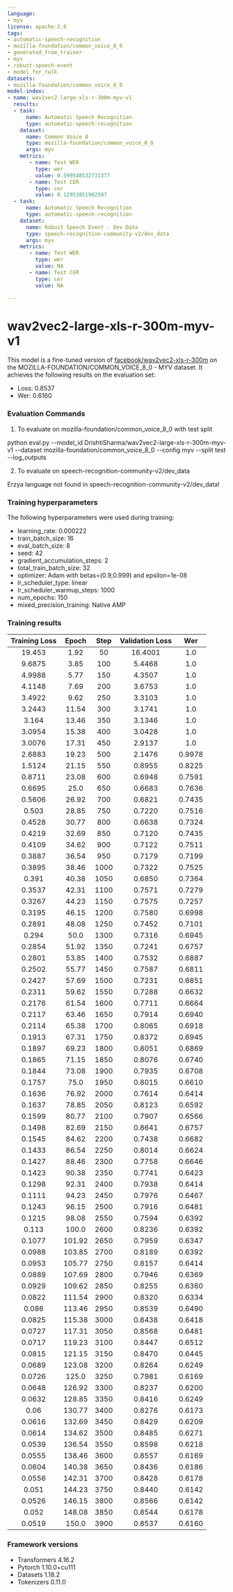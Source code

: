```yaml
---
language:
- myv 
license: apache-2.0
tags:
- automatic-speech-recognition
- mozilla-foundation/common_voice_8_0
- generated_from_trainer
- myv
- robust-speech-event
- model_for_talk
datasets:
- mozilla-foundation/common_voice_8_0
model-index:
- name: wav2vec2-large-xls-r-300m-myv-v1
  results:
  - task: 
      name: Automatic Speech Recognition 
      type: automatic-speech-recognition
    dataset:
      name: Common Voice 8
      type: mozilla-foundation/common_voice_8_0
      args: myv
    metrics:
       - name: Test WER
         type: wer
         value: 0.599548532731377
       - name: Test CER
         type: cer
         value: 0.12953851902597
  - task: 
      name: Automatic Speech Recognition
      type: automatic-speech-recognition
    dataset:
      name: Robust Speech Event - Dev Data
      type: speech-recognition-community-v2/dev_data
      args: myv
    metrics:
       - name: Test WER
         type: wer
         value: NA
       - name: Test CER
         type: cer
         value: NA

---
```


<!-- This model card has been generated automatically according to the information the Trainer had access to. You
should probably proofread and complete it, then remove this comment. -->

# wav2vec2-large-xls-r-300m-myv-v1

This model is a fine-tuned version of [facebook/wav2vec2-xls-r-300m](https://huggingface.co/facebook/wav2vec2-xls-r-300m) on the MOZILLA-FOUNDATION/COMMON_VOICE_8_0 - MYV dataset.
It achieves the following results on the evaluation set:
- Loss: 0.8537
- Wer: 0.6160

### Evaluation Commands

1. To evaluate on mozilla-foundation/common_voice_8_0 with test split

python eval.py --model_id DrishtiSharma/wav2vec2-large-xls-r-300m-myv-v1 --dataset mozilla-foundation/common_voice_8_0 --config myv --split test --log_outputs

2. To evaluate on speech-recognition-community-v2/dev_data

Erzya language not found in speech-recognition-community-v2/dev_data!

### Training hyperparameters

The following hyperparameters were used during training:
- learning_rate: 0.000222
- train_batch_size: 16
- eval_batch_size: 8
- seed: 42
- gradient_accumulation_steps: 2
- total_train_batch_size: 32
- optimizer: Adam with betas=(0.9,0.999) and epsilon=1e-08
- lr_scheduler_type: linear
- lr_scheduler_warmup_steps: 1000
- num_epochs: 150
- mixed_precision_training: Native AMP

### Training results

| Training Loss | Epoch  | Step | Validation Loss | Wer    |
|:-------------:|:------:|:----:|:---------------:|:------:|
| 19.453        | 1.92   | 50   | 16.4001         | 1.0    |
| 9.6875        | 3.85   | 100  | 5.4468          | 1.0    |
| 4.9988        | 5.77   | 150  | 4.3507          | 1.0    |
| 4.1148        | 7.69   | 200  | 3.6753          | 1.0    |
| 3.4922        | 9.62   | 250  | 3.3103          | 1.0    |
| 3.2443        | 11.54  | 300  | 3.1741          | 1.0    |
| 3.164         | 13.46  | 350  | 3.1346          | 1.0    |
| 3.0954        | 15.38  | 400  | 3.0428          | 1.0    |
| 3.0076        | 17.31  | 450  | 2.9137          | 1.0    |
| 2.6883        | 19.23  | 500  | 2.1476          | 0.9978 |
| 1.5124        | 21.15  | 550  | 0.8955          | 0.8225 |
| 0.8711        | 23.08  | 600  | 0.6948          | 0.7591 |
| 0.6695        | 25.0   | 650  | 0.6683          | 0.7636 |
| 0.5606        | 26.92  | 700  | 0.6821          | 0.7435 |
| 0.503         | 28.85  | 750  | 0.7220          | 0.7516 |
| 0.4528        | 30.77  | 800  | 0.6638          | 0.7324 |
| 0.4219        | 32.69  | 850  | 0.7120          | 0.7435 |
| 0.4109        | 34.62  | 900  | 0.7122          | 0.7511 |
| 0.3887        | 36.54  | 950  | 0.7179          | 0.7199 |
| 0.3895        | 38.46  | 1000 | 0.7322          | 0.7525 |
| 0.391         | 40.38  | 1050 | 0.6850          | 0.7364 |
| 0.3537        | 42.31  | 1100 | 0.7571          | 0.7279 |
| 0.3267        | 44.23  | 1150 | 0.7575          | 0.7257 |
| 0.3195        | 46.15  | 1200 | 0.7580          | 0.6998 |
| 0.2891        | 48.08  | 1250 | 0.7452          | 0.7101 |
| 0.294         | 50.0   | 1300 | 0.7316          | 0.6945 |
| 0.2854        | 51.92  | 1350 | 0.7241          | 0.6757 |
| 0.2801        | 53.85  | 1400 | 0.7532          | 0.6887 |
| 0.2502        | 55.77  | 1450 | 0.7587          | 0.6811 |
| 0.2427        | 57.69  | 1500 | 0.7231          | 0.6851 |
| 0.2311        | 59.62  | 1550 | 0.7288          | 0.6632 |
| 0.2176        | 61.54  | 1600 | 0.7711          | 0.6664 |
| 0.2117        | 63.46  | 1650 | 0.7914          | 0.6940 |
| 0.2114        | 65.38  | 1700 | 0.8065          | 0.6918 |
| 0.1913        | 67.31  | 1750 | 0.8372          | 0.6945 |
| 0.1897        | 69.23  | 1800 | 0.8051          | 0.6869 |
| 0.1865        | 71.15  | 1850 | 0.8076          | 0.6740 |
| 0.1844        | 73.08  | 1900 | 0.7935          | 0.6708 |
| 0.1757        | 75.0   | 1950 | 0.8015          | 0.6610 |
| 0.1636        | 76.92  | 2000 | 0.7614          | 0.6414 |
| 0.1637        | 78.85  | 2050 | 0.8123          | 0.6592 |
| 0.1599        | 80.77  | 2100 | 0.7907          | 0.6566 |
| 0.1498        | 82.69  | 2150 | 0.8641          | 0.6757 |
| 0.1545        | 84.62  | 2200 | 0.7438          | 0.6682 |
| 0.1433        | 86.54  | 2250 | 0.8014          | 0.6624 |
| 0.1427        | 88.46  | 2300 | 0.7758          | 0.6646 |
| 0.1423        | 90.38  | 2350 | 0.7741          | 0.6423 |
| 0.1298        | 92.31  | 2400 | 0.7938          | 0.6414 |
| 0.1111        | 94.23  | 2450 | 0.7976          | 0.6467 |
| 0.1243        | 96.15  | 2500 | 0.7916          | 0.6481 |
| 0.1215        | 98.08  | 2550 | 0.7594          | 0.6392 |
| 0.113         | 100.0  | 2600 | 0.8236          | 0.6392 |
| 0.1077        | 101.92 | 2650 | 0.7959          | 0.6347 |
| 0.0988        | 103.85 | 2700 | 0.8189          | 0.6392 |
| 0.0953        | 105.77 | 2750 | 0.8157          | 0.6414 |
| 0.0889        | 107.69 | 2800 | 0.7946          | 0.6369 |
| 0.0929        | 109.62 | 2850 | 0.8255          | 0.6360 |
| 0.0822        | 111.54 | 2900 | 0.8320          | 0.6334 |
| 0.086         | 113.46 | 2950 | 0.8539          | 0.6490 |
| 0.0825        | 115.38 | 3000 | 0.8438          | 0.6418 |
| 0.0727        | 117.31 | 3050 | 0.8568          | 0.6481 |
| 0.0717        | 119.23 | 3100 | 0.8447          | 0.6512 |
| 0.0815        | 121.15 | 3150 | 0.8470          | 0.6445 |
| 0.0689        | 123.08 | 3200 | 0.8264          | 0.6249 |
| 0.0726        | 125.0  | 3250 | 0.7981          | 0.6169 |
| 0.0648        | 126.92 | 3300 | 0.8237          | 0.6200 |
| 0.0632        | 128.85 | 3350 | 0.8416          | 0.6249 |
| 0.06          | 130.77 | 3400 | 0.8276          | 0.6173 |
| 0.0616        | 132.69 | 3450 | 0.8429          | 0.6209 |
| 0.0614        | 134.62 | 3500 | 0.8485          | 0.6271 |
| 0.0539        | 136.54 | 3550 | 0.8598          | 0.6218 |
| 0.0555        | 138.46 | 3600 | 0.8557          | 0.6169 |
| 0.0604        | 140.38 | 3650 | 0.8436          | 0.6186 |
| 0.0556        | 142.31 | 3700 | 0.8428          | 0.6178 |
| 0.051         | 144.23 | 3750 | 0.8440          | 0.6142 |
| 0.0526        | 146.15 | 3800 | 0.8566          | 0.6142 |
| 0.052         | 148.08 | 3850 | 0.8544          | 0.6178 |
| 0.0519        | 150.0  | 3900 | 0.8537          | 0.6160 |


### Framework versions

- Transformers 4.16.2
- Pytorch 1.10.0+cu111
- Datasets 1.18.2
- Tokenizers 0.11.0
